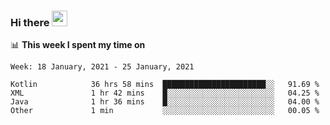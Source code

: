 ### Hi there <a href="https://www.gautamkrishnar.com/"><img src="https://media.giphy.com/media/hvRJCLFzcasrR4ia7z/giphy.gif" width="25px"></a>

📊 **This week I spent my time on**

<!--START_SECTION:waka-->
```text
Week: 18 January, 2021 - 25 January, 2021

Kotlin            36 hrs 58 mins  ███████████████████████░░   91.69 % 
XML               1 hr 42 mins    █░░░░░░░░░░░░░░░░░░░░░░░░   04.25 % 
Java              1 hr 36 mins    █░░░░░░░░░░░░░░░░░░░░░░░░   04.00 % 
Other             1 min           ░░░░░░░░░░░░░░░░░░░░░░░░░   00.05 % 
```
<!--END_SECTION:waka-->
